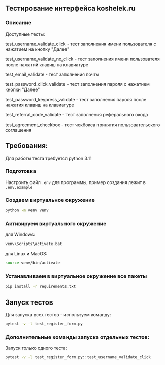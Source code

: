 ## Тестирование интерфейса koshelek.ru

### Описание
Доступные тесты:

test_username_validate_click - тест заполнения имени пользователя с нажатием на кнопку "Далее"

test_username_validate_no_click - тест заполнения имени пользователя  после нажатий клавиш на клавиатуре

test_email_validate - тест заполнения почты

test_password_click_validate - тест заполнения пароля с нажатием кнопки "Далее"

test_password_keypress_validate - тест заполнения пароля после нажатия клавиш на клавиатуре

test_referral_code_validate - тест заполнения реферального окода

test_agreement_checkbox - тест чекбокса принятия пользовательского соглашения

## Требования:
Для работы теста требуется python 3.11

### Подготовка
Настроить файл `.env` для программы, пример создания лежит в `.env.example`

### Создаем виртуальное окружение
```bash
python -m venv venv
```

### Активируем виртуального окружение
для Windows:
```bash
venv\Scripts\activate.bat
```
для Linux и MacOS:
```bash
source venv/bin/activate
```
### Устанавливаем в виртуальное окружение все пакеты
```bash
pip install -r requirements.txt
```

## Запуск тестов
Для запуска всех тестов - используем команду:
```bash
pytest -v -l test_register_form.py 
```

### Дополнительные команды запуска отдельных тестов:
Запуск только одного теста:
```bash
pytest -v -l test_register_form.py::test_username_validate_click
```
